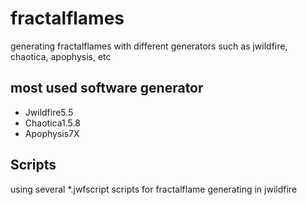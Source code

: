 # fractalflames
generating fractalflames with different generators such as jwildfire, chaotica, apophysis, etc

## most used software generator
- Jwildfire5.5
- Chaotica1.5.8
- Apophysis7X

## Scripts
using several \*.jwfscript scripts for fractalflame generating in jwildfire

